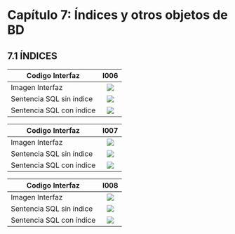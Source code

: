 # Capítulo 7: Índices y otros objetos de BD
## 7.1 ÍNDICES

| Codigo Interfaz          |                 I006                  |
| ------------------------ | :-----------------------------------: |
| Imagen Interfaz          | ![](../../../CAP4/Prototipo/I037.png) |
| Sentencia SQL sin índice |            ![](I037p1.png)            |
| Sentencia SQL con índice |            ![](I037p2.png)            |

| Codigo Interfaz          |                 I007                  |
| ------------------------ | :-----------------------------------: |
| Imagen Interfaz          | ![](../../../CAP4/Prototipo/I038.png) |
| Sentencia SQL sin índice |            ![](I038p1.png)            |
| Sentencia SQL con índice |            ![](I038p2.png)            |

| Codigo Interfaz          |                 I008                  |
| ------------------------ | :-----------------------------------: |
| Imagen Interfaz          | ![](../../../CAP4/Prototipo/I037.png) |
| Sentencia SQL sin índice |            ![](I037p3.png)            |
| Sentencia SQL con índice |            ![](I037p4.png)            |